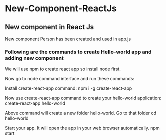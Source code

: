 # New-Component-ReactJs
## New component in React Js
New component Person has been created and used in app.js

### Following are the commands to create Hello-world app and adding new component

We will use npm to create react app so install node first.

Now go to node command interface and run these commands:

Install create-react-app command: 
npm i -g create-react-app

Now use create-react-app command to create your hello-world application:
create-react-app hello-world
 
 
Above command will create a new folder hello-world. Go to that folder
cd hello-world

Start your app. It will open the app in your web browser automatically.
npm start
